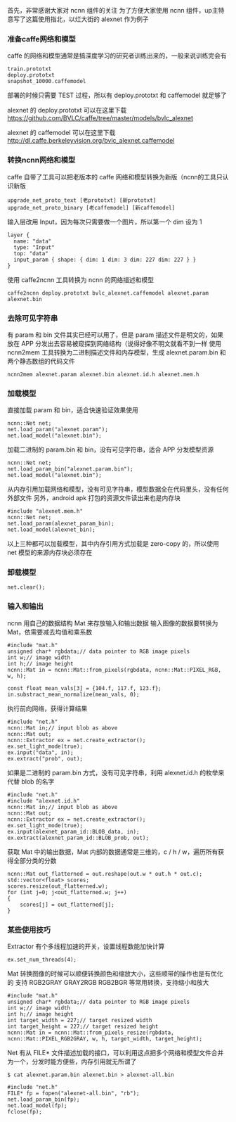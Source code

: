 首先，非常感谢大家对 ncnn 组件的关注
为了方便大家使用 ncnn 组件，up主特意写了这篇使用指北，以烂大街的 alexnet 作为例子


### 准备caffe网络和模型

caffe 的网络和模型通常是搞深度学习的研究者训练出来的，一般来说训练完会有
```
train.prototxt
deploy.prototxt
snapshot_10000.caffemodel
```
部署的时候只需要 TEST 过程，所以有 deploy.prototxt 和 caffemodel 就足够了

alexnet 的 deploy.prototxt 可以在这里下载
https://github.com/BVLC/caffe/tree/master/models/bvlc_alexnet

alexnet 的 caffemodel 可以在这里下载
http://dl.caffe.berkeleyvision.org/bvlc_alexnet.caffemodel

### 转换ncnn网络和模型

caffe 自带了工具可以把老版本的 caffe 网络和模型转换为新版（ncnn的工具只认识新版
```
upgrade_net_proto_text [老prototxt] [新prototxt]
upgrade_net_proto_binary [老caffemodel] [新caffemodel]
```
输入层改用 Input，因为每次只需要做一个图片，所以第一个 dim 设为 1
```
layer {
  name: "data"
  type: "Input"
  top: "data"
  input_param { shape: { dim: 1 dim: 3 dim: 227 dim: 227 } }
}
```
使用 caffe2ncnn 工具转换为 ncnn 的网络描述和模型
```
caffe2ncnn deploy.prototxt bvlc_alexnet.caffemodel alexnet.param alexnet.bin
```
### 去除可见字符串

有 param 和 bin 文件其实已经可以用了，但是 param 描述文件是明文的，如果放在 APP 分发出去容易被窥探到网络结构（说得好像不明文就看不到一样
使用 ncnn2mem 工具转换为二进制描述文件和内存模型，生成 alexnet.param.bin 和两个静态数组的代码文件
```
ncnn2mem alexnet.param alexnet.bin alexnet.id.h alexnet.mem.h
```
### 加载模型

直接加载 param 和 bin，适合快速验证效果使用
```
ncnn::Net net;
net.load_param("alexnet.param");
net.load_model("alexnet.bin");
```
加载二进制的 param.bin 和 bin，没有可见字符串，适合 APP 分发模型资源
```
ncnn::Net net;
net.load_param_bin("alexnet.param.bin");
net.load_model("alexnet.bin");
```
从内存引用加载网络和模型，没有可见字符串，模型数据全在代码里头，没有任何外部文件
另外，android apk 打包的资源文件读出来也是内存块
```
#include "alexnet.mem.h"
ncnn::Net net;
net.load_param(alexnet_param_bin);
net.load_model(alexnet_bin);
```
以上三种都可以加载模型，其中内存引用方式加载是 zero-copy 的，所以使用 net 模型的来源内存块必须存在

### 卸载模型
```
net.clear();
```

### 输入和输出

ncnn 用自己的数据结构 Mat 来存放输入和输出数据
输入图像的数据要转换为 Mat，依需要减去均值和乘系数
```
#include "mat.h"
unsigned char* rgbdata;// data pointer to RGB image pixels
int w;// image width
int h;// image height
ncnn::Mat in = ncnn::Mat::from_pixels(rgbdata, ncnn::Mat::PIXEL_RGB, w, h);

const float mean_vals[3] = {104.f, 117.f, 123.f};
in.substract_mean_normalize(mean_vals, 0);
```
执行前向网络，获得计算结果
```
#include "net.h"
ncnn::Mat in;// input blob as above
ncnn::Mat out;
ncnn::Extractor ex = net.create_extractor();
ex.set_light_mode(true);
ex.input("data", in);
ex.extract("prob", out);
```
如果是二进制的 param.bin 方式，没有可见字符串，利用 alexnet.id.h 的枚举来代替 blob 的名字
```
#include "net.h"
#include "alexnet.id.h"
ncnn::Mat in;// input blob as above
ncnn::Mat out;
ncnn::Extractor ex = net.create_extractor();
ex.set_light_mode(true);
ex.input(alexnet_param_id::BLOB_data, in);
ex.extract(alexnet_param_id::BLOB_prob, out);
```
获取 Mat 中的输出数据，Mat 内部的数据通常是三维的，c / h / w，遍历所有获得全部分类的分数
```
ncnn::Mat out_flatterned = out.reshape(out.w * out.h * out.c);
std::vector<float> scores;
scores.resize(out_flatterned.w);
for (int j=0; j<out_flatterned.w; j++)
{
    scores[j] = out_flatterned[j];
}
```
### 某些使用技巧

Extractor 有个多线程加速的开关，设置线程数能加快计算
```
ex.set_num_threads(4);
```
Mat 转换图像的时候可以顺便转换颜色和缩放大小，这些顺带的操作也是有优化的
支持 RGB2GRAY GRAY2RGB RGB2BGR 等常用转换，支持缩小和放大
```
#include "mat.h"
unsigned char* rgbdata;// data pointer to RGB image pixels
int w;// image width
int h;// image height
int target_width = 227;// target resized width
int target_height = 227;// target resized height
ncnn::Mat in = ncnn::Mat::from_pixels_resize(rgbdata, ncnn::Mat::PIXEL_RGB2GRAY, w, h, target_width, target_height);
```
Net 有从 FILE* 文件描述加载的接口，可以利用这点把多个网络和模型文件合并为一个，分发时能方便些，内存引用就无所谓了
```
$ cat alexnet.param.bin alexnet.bin > alexnet-all.bin

#include "net.h"
FILE* fp = fopen("alexnet-all.bin", "rb");
net.load_param_bin(fp);
net.load_model(fp);
fclose(fp);
```

